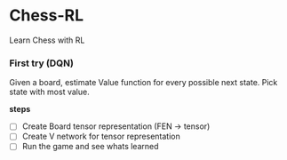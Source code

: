 # Chess-RL
Learn Chess with RL

### First try (DQN)

Given a board, estimate Value function for every possible next state. Pick state 
with most value.

**steps**
- [ ] Create Board tensor representation (FEN -> tensor)
- [ ] Create V network for tensor representation
- [ ] Run the game and see whats learned
